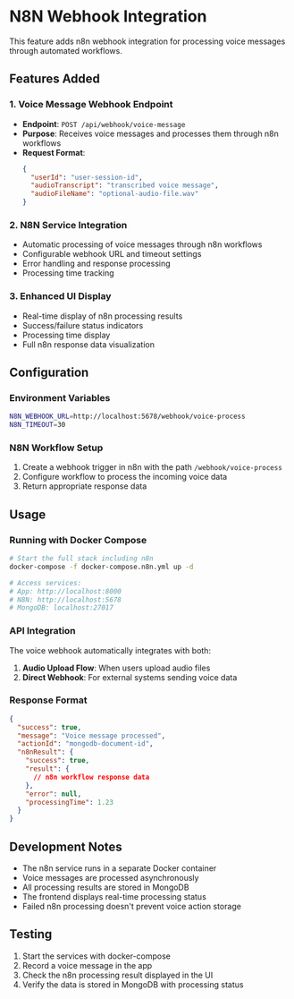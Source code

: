 # N8N Webhook Integration

This feature adds n8n webhook integration for processing voice messages through automated workflows.

## Features Added

### 1. Voice Message Webhook Endpoint
- **Endpoint**: `POST /api/webhook/voice-message`
- **Purpose**: Receives voice messages and processes them through n8n workflows
- **Request Format**:
  ```json
  {
    "userId": "user-session-id",
    "audioTranscript": "transcribed voice message",
    "audioFileName": "optional-audio-file.wav"
  }
  ```

### 2. N8N Service Integration
- Automatic processing of voice messages through n8n workflows
- Configurable webhook URL and timeout settings
- Error handling and response processing
- Processing time tracking

### 3. Enhanced UI Display
- Real-time display of n8n processing results
- Success/failure status indicators
- Processing time display
- Full n8n response data visualization

## Configuration

### Environment Variables
```bash
N8N_WEBHOOK_URL=http://localhost:5678/webhook/voice-process
N8N_TIMEOUT=30
```

### N8N Workflow Setup
1. Create a webhook trigger in n8n with the path `/webhook/voice-process`
2. Configure workflow to process the incoming voice data
3. Return appropriate response data

## Usage

### Running with Docker Compose
```bash
# Start the full stack including n8n
docker-compose -f docker-compose.n8n.yml up -d

# Access services:
# App: http://localhost:8000
# N8N: http://localhost:5678
# MongoDB: localhost:27017
```

### API Integration
The voice webhook automatically integrates with both:
1. **Audio Upload Flow**: When users upload audio files
2. **Direct Webhook**: For external systems sending voice data

### Response Format
```json
{
  "success": true,
  "message": "Voice message processed",
  "actionId": "mongodb-document-id",
  "n8nResult": {
    "success": true,
    "result": {
      // n8n workflow response data
    },
    "error": null,
    "processingTime": 1.23
  }
}
```

## Development Notes

- The n8n service runs in a separate Docker container
- Voice messages are processed asynchronously
- All processing results are stored in MongoDB
- The frontend displays real-time processing status
- Failed n8n processing doesn't prevent voice action storage

## Testing

1. Start the services with docker-compose
2. Record a voice message in the app
3. Check the n8n processing result displayed in the UI
4. Verify the data is stored in MongoDB with processing status